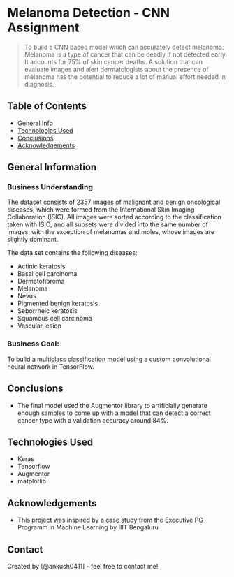 # Melanoma Detection - CNN Assignment
> To build a CNN based model which can accurately detect melanoma. Melanoma is a type of cancer that can be deadly if not detected early. It accounts for 75% of skin cancer deaths. A solution that can evaluate images and alert dermatologists about the presence of melanoma has the potential to reduce a lot of manual effort needed in diagnosis.


## Table of Contents
* [General Info](#general-information)
* [Technologies Used](#technologies-used)
* [Conclusions](#conclusions)
* [Acknowledgements](#acknowledgements)

<!-- You can include any other section that is pertinent to your problem -->

## General Information

### Business Understanding
The dataset consists of 2357 images of malignant and benign oncological diseases, which were formed from the International Skin Imaging Collaboration (ISIC). All images were sorted according to the classification taken with ISIC, and all subsets were divided into the same number of images, with the exception of melanomas and moles, whose images are slightly dominant.

The data set contains the following diseases:
* Actinic keratosis
* Basal cell carcinoma
* Dermatofibroma
* Melanoma
* Nevus
* Pigmented benign keratosis
* Seborrheic keratosis
* Squamous cell carcinoma
* Vascular lesion

### Business Goal:
To build a multiclass classification model using a custom convolutional neural network in TensorFlow. 

<!-- You don't have to answer all the questions - just the ones relevant to your project. -->

## Conclusions
- The final model used the Augmentor library to artificially generate enough samples to come up with a model that can detect a correct cancer type with a validation accuracy around 84%.

<!-- You don't have to answer all the questions - just the ones relevant to your project. -->


## Technologies Used
- Keras
- Tensorflow
- Augmentor
- matplotlib

<!-- As the libraries versions keep on changing, it is recommended to mention the version of library used in this project -->

## Acknowledgements
- This project was inspired by a case study from the Executive PG Programm in Machine Learning by IIIT Bengaluru

## Contact
Created by [@ankush0411] - feel free to contact me!


<!-- Optional -->
<!-- ## License -->
<!-- This project is open source and available under the [... License](). -->

<!-- You don't have to include all sections - just the one's relevant to your project -->
